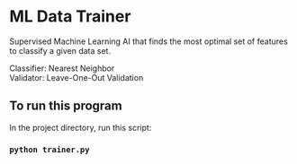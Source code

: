 # ML Data Trainer
Supervised Machine Learning AI that finds the most optimal set of features to classify a given data set.  
  
Classifier:  Nearest Neighbor  
Validator:  Leave-One-Out Validation  
  
## To run this program  
  
In the project directory, run this script:  

### `python trainer.py`
